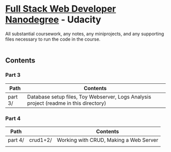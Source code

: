 # [Full Stack Web Developer Nanodegree](https://www.udacity.com/course/full-stack-web-developer-nanodegree--nd004) - Udacity

All substantial coursework, any notes, any miniprojects, and any supporting files necessary to run the code in the course.
<br>
<br>

## Contents
### Part 3
| Path      | Contents                                                                              |
|-----------|---------------------------------------------------------------------------------------|
| part 3/   | Database setup files, Toy Webserver, Logs Analysis project (readme in this directory) |

### Part 4
| Path      |           | Contents                                                          |
|-----------|-----------|-------------------------------------------------------------------|
| part 4/   | crud1+2/  | Working with CRUD, Making a Web Server                            |
|           |           |                                                                   |
